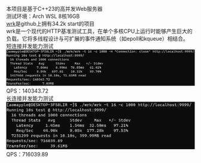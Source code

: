 本项目是基于C++23的高并发Web服务器  
测试环境：Arch WSL 8核16GB  
[wrk](https://github.com/wg/wrk)是github上拥有34.2k start的项目  
wrk是一个现代的HTTP基准测试工具，在单个多核CPU上运行时能够产生巨大的负载。它将多线程设计与可扩展的事件通知系统（如epoll和kqueue）相结合。  
短连接并发能力测试  
![image](images/shortTest.png)  
QPS：140343.72  
长连接并发能力测试  
![image](images/longTest.png)  
QPS：716039.89

